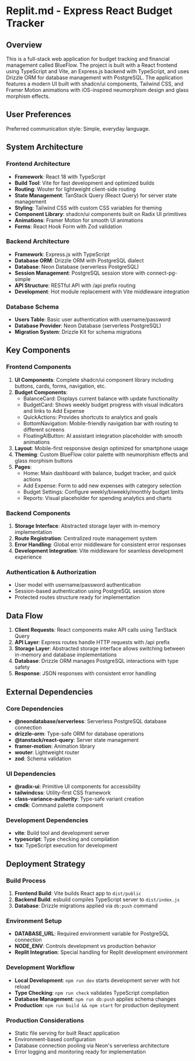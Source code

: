 # Replit.md - Express React Budget Tracker

## Overview

This is a full-stack web application for budget tracking and financial management called BlueFlow. The project is built with a React frontend using TypeScript and Vite, an Express.js backend with TypeScript, and uses Drizzle ORM for database management with PostgreSQL. The application features a modern UI built with shadcn/ui components, Tailwind CSS, and Framer Motion animations with iOS-inspired neumorphism design and glass morphism effects.

## User Preferences

Preferred communication style: Simple, everyday language.

## System Architecture

### Frontend Architecture
- **Framework**: React 18 with TypeScript
- **Build Tool**: Vite for fast development and optimized builds
- **Routing**: Wouter for lightweight client-side routing
- **State Management**: TanStack Query (React Query) for server state management
- **Styling**: Tailwind CSS with custom CSS variables for theming
- **Component Library**: shadcn/ui components built on Radix UI primitives
- **Animations**: Framer Motion for smooth UI animations
- **Forms**: React Hook Form with Zod validation

### Backend Architecture
- **Framework**: Express.js with TypeScript
- **Database ORM**: Drizzle ORM with PostgreSQL dialect
- **Database**: Neon Database (serverless PostgreSQL)
- **Session Management**: PostgreSQL session store with connect-pg-simple
- **API Structure**: RESTful API with /api prefix routing
- **Development**: Hot module replacement with Vite middleware integration

### Database Schema
- **Users Table**: Basic user authentication with username/password
- **Database Provider**: Neon Database (serverless PostgreSQL)
- **Migration System**: Drizzle Kit for schema migrations

## Key Components

### Frontend Components
1. **UI Components**: Complete shadcn/ui component library including buttons, cards, forms, navigation, etc.
2. **Budget Components**: 
   - BalanceCard: Displays current balance with update functionality
   - BudgetCard: Shows weekly budget progress with visual indicators and links to Add Expense
   - QuickActions: Provides shortcuts to analytics and goals
   - BottomNavigation: Mobile-friendly navigation bar with routing to different screens
   - FloatingAIButton: AI assistant integration placeholder with smooth animations
3. **Layout**: Mobile-first responsive design optimized for smartphone usage
4. **Theming**: Custom BlueFlow color palette with neumorphism effects and glass morphism buttons
5. **Pages**: 
   - Home: Main dashboard with balance, budget tracker, and quick actions
   - Add Expense: Form to add new expenses with category selection
   - Budget Settings: Configure weekly/biweekly/monthly budget limits
   - Reports: Visual placeholder for spending analytics and charts

### Backend Components
1. **Storage Interface**: Abstracted storage layer with in-memory implementation
2. **Route Registration**: Centralized route management system
3. **Error Handling**: Global error middleware for consistent error responses
4. **Development Integration**: Vite middleware for seamless development experience

### Authentication & Authorization
- User model with username/password authentication
- Session-based authentication using PostgreSQL session store
- Protected routes structure ready for implementation

## Data Flow

1. **Client Requests**: React components make API calls using TanStack Query
2. **API Layer**: Express routes handle HTTP requests with /api prefix
3. **Storage Layer**: Abstracted storage interface allows switching between in-memory and database implementations
4. **Database**: Drizzle ORM manages PostgreSQL interactions with type safety
5. **Response**: JSON responses with consistent error handling

## External Dependencies

### Core Dependencies
- **@neondatabase/serverless**: Serverless PostgreSQL database connection
- **drizzle-orm**: Type-safe ORM for database operations
- **@tanstack/react-query**: Server state management
- **framer-motion**: Animation library
- **wouter**: Lightweight router
- **zod**: Schema validation

### UI Dependencies
- **@radix-ui**: Primitive UI components for accessibility
- **tailwindcss**: Utility-first CSS framework
- **class-variance-authority**: Type-safe variant creation
- **cmdk**: Command palette component

### Development Dependencies
- **vite**: Build tool and development server
- **typescript**: Type checking and compilation
- **tsx**: TypeScript execution for development

## Deployment Strategy

### Build Process
1. **Frontend Build**: Vite builds React app to `dist/public`
2. **Backend Build**: esbuild compiles TypeScript server to `dist/index.js`
3. **Database**: Drizzle migrations applied via `db:push` command

### Environment Setup
- **DATABASE_URL**: Required environment variable for PostgreSQL connection
- **NODE_ENV**: Controls development vs production behavior
- **Replit Integration**: Special handling for Replit development environment

### Development Workflow
- **Local Development**: `npm run dev` starts development server with hot reload
- **Type Checking**: `npm run check` validates TypeScript compilation
- **Database Management**: `npm run db:push` applies schema changes
- **Production**: `npm run build && npm start` for production deployment

### Production Considerations
- Static file serving for built React application
- Environment-based configuration
- Database connection pooling via Neon's serverless architecture
- Error logging and monitoring ready for implementation